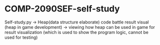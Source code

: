 # COMP-2090SEF-self-study
Self-study.py ->  Heap(data structure elaborate) code
battle result visual (heap in game development) -> viewing how heap can be used in game for result visualization (which is used to show the program logic, cannot be used for testing)
